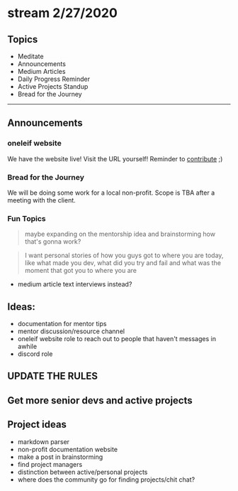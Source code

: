 # stream 2/27/2020



## Topics
- Meditate
- Announcements
- Medium Articles
- Daily Progress Reminder
- Active Projects Standup
- Bread for the Journey

---

## Announcements

### oneleif website
We have the website live! Visit the URL yourself! Reminder to [contribute](https://github.com/oneleif) ;)

### Bread for the Journey
We will be doing some work for a local non-profit. Scope is TBA after a meeting with the client.

### Fun Topics

> maybe expanding on the mentorship idea and brainstorming how that's gonna work?

> I want personal stories of how you guys got to where you are today, like what made you dev, what did you try and fail and what was the moment that got you to where you are
- medium article text interviews instead?



## Ideas:
- documentation for mentor tips
- mentor discussion/resource channel
- oneleif website role to reach out to people that haven't messages in awhile
- discord role


## UPDATE THE RULES

## Get more senior devs and active projects

## Project ideas
- markdown parser
- non-profit documentation website
- make a post in brainstorming
- find project managers
- distinction between active/personal projects
- where does the community go for finding projects/chit chat?
